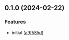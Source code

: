 ## 0.1.0 (2024-02-22)


### Features

* initial ([a9f585d](https://github.com/nsaunders/css-hooks-basic/commit/a9f585dee5f099e63bddcc59c2b5d0f1ae13637d))

